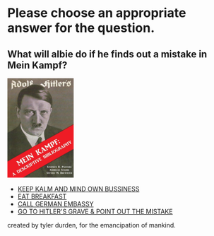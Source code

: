 # Please choose an appropriate answer for the question.

## What will albie do if he finds out a mistake in Mein Kampf?

<img src="media/hitler.jpg" width="150"/>


* [KEEP KALM AND MIND OWN BUSSINESS](./nice.md)
* [EAT BREAKFAST](./nice.md)
* [CALL GERMAN EMBASSY](./nice.md)
* [GO TO HITLER'S GRAVE & POINT OUT THE MISTAKE](./3.md)



created by tyler durden, for the  emancipation of mankind.
